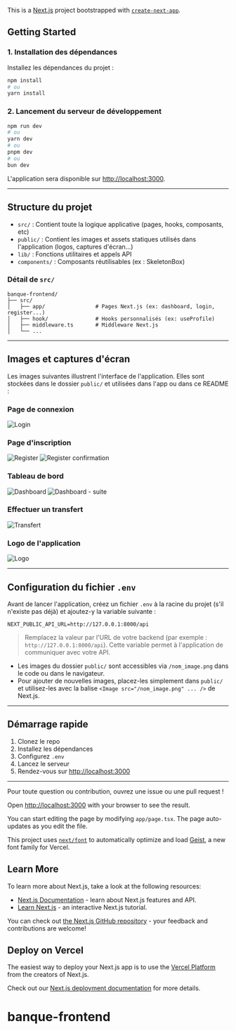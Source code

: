 This is a [Next.js](https://nextjs.org) project bootstrapped with [`create-next-app`](https://nextjs.org/docs/app/api-reference/cli/create-next-app).

## Getting Started

### 1. Installation des dépendances

Installez les dépendances du projet :

```bash
npm install
# ou
yarn install
```

### 2. Lancement du serveur de développement

```bash
npm run dev
# ou
yarn dev
# ou
pnpm dev
# ou
bun dev
```

L'application sera disponible sur [http://localhost:3000](http://localhost:3000).

---

## Structure du projet

- `src/` : Contient toute la logique applicative (pages, hooks, composants, etc)
- `public/` : Contient les images et assets statiques utilisés dans l'application (logos, captures d'écran...)
- `lib/` : Fonctions utilitaires et appels API
- `components/` : Composants réutilisables (ex : SkeletonBox)

### Détail de `src/`

```
banque-frontend/
├── src/
│   ├── app/                # Pages Next.js (ex: dashboard, login, register...)
│   ├── hook/               # Hooks personnalisés (ex: useProfile)
│   ├── middleware.ts       # Middleware Next.js
│   └── ...
```

---

## Images et captures d'écran

Les images suivantes illustrent l'interface de l'application. Elles sont stockées dans le dossier `public/` et utilisées dans l'app ou dans ce README :

### Page de connexion
![Login](public/login_1.png)

### Page d'inscription
![Register](public/register_1.png)
![Register confirmation](public/register_2.png)

### Tableau de bord
![Dashboard](public/dashboard_1.png)
![Dashboard - suite](public/dashboard_2.png)

### Effectuer un transfert
![Transfert](public/make_transaction.png)

### Logo de l'application
![Logo](public/logo.png)

---

## Configuration du fichier `.env`

Avant de lancer l'application, créez un fichier `.env` à la racine du projet (s'il n'existe pas déjà) et ajoutez-y la variable suivante :

```env
NEXT_PUBLIC_API_URL=http://127.0.0.1:8000/api
```

> Remplacez la valeur par l'URL de votre backend (par exemple : `http://127.0.0.1:8000/api`). Cette variable permet à l'application de communiquer avec votre API.

- Les images du dossier `public/` sont accessibles via `/nom_image.png` dans le code ou dans le navigateur.
- Pour ajouter de nouvelles images, placez-les simplement dans `public/` et utilisez-les avec la balise `<Image src="/nom_image.png" ... />` de Next.js.

---

## Démarrage rapide

1. Clonez le repo
2. Installez les dépendances
3. Configurez `.env`
4. Lancez le serveur
5. Rendez-vous sur [http://localhost:3000](http://localhost:3000)

---

Pour toute question ou contribution, ouvrez une issue ou une pull request !


Open [http://localhost:3000](http://localhost:3000) with your browser to see the result.

You can start editing the page by modifying `app/page.tsx`. The page auto-updates as you edit the file.

This project uses [`next/font`](https://nextjs.org/docs/app/building-your-application/optimizing/fonts) to automatically optimize and load [Geist](https://vercel.com/font), a new font family for Vercel.

## Learn More

To learn more about Next.js, take a look at the following resources:

- [Next.js Documentation](https://nextjs.org/docs) - learn about Next.js features and API.
- [Learn Next.js](https://nextjs.org/learn) - an interactive Next.js tutorial.

You can check out [the Next.js GitHub repository](https://github.com/vercel/next.js) - your feedback and contributions are welcome!

## Deploy on Vercel

The easiest way to deploy your Next.js app is to use the [Vercel Platform](https://vercel.com/new?utm_medium=default-template&filter=next.js&utm_source=create-next-app&utm_campaign=create-next-app-readme) from the creators of Next.js.

Check out our [Next.js deployment documentation](https://nextjs.org/docs/app/building-your-application/deploying) for more details.
# banque-frontend
